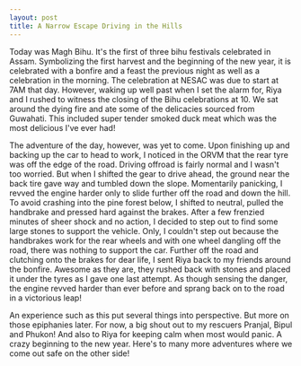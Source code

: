 ```yaml
---
layout: post
title: A Narrow Escape Driving in the Hills
---
```


Today was Magh Bihu. It's the first of three bihu festivals celebrated in Assam. Symbolizing the first harvest and the beginning of the new year, it is celebrated with a bonfire and a feast the previous night as well as a celebration in the morning. The celebration at NESAC was due to start at 7AM that day. However, waking up well past when I set the alarm for, Riya and I rushed to witness the closing of the Bihu celebrations at 10. We sat around the dying fire and ate some of the delicacies sourced from Guwahati. This included super tender smoked duck meat which was the most delicious I've ever had! 

The adventure of the day, however, was yet to come. Upon finishing up and backing up the car to head to work, I noticed in the ORVM that the rear tyre was off the edge of the road. Driving offroad is fairly normal and I wasn't too worried. But when I shifted the gear to drive ahead, the ground near the back tire gave way and tumbled down the slope. Momentarily panicking, I revved the engine harder only to slide further off the road and down the hill. To avoid crashing into the pine forest below, I shifted to neutral, pulled the handbrake and pressed hard against the brakes. After a few frenzied minutes of sheer shock and no action, I decided to step out to find some large stones to support the vehicle. Only, I couldn't step out because the handbrakes work for the rear wheels and with one wheel dangling off the road, there was nothing to support the car. Further off the road and clutching onto the brakes for dear life, I sent Riya back to my friends around the bonfire. Awesome as they are, they rushed back with stones and placed it under the tyres as I gave one last attempt. As though sensing the danger, the engine revved harder than ever before and sprang back on to the road in a victorious leap!

An experience such as this put several things into perspective. But more on those epiphanies later. For now, a big shout out to my rescuers Pranjal, Bipul and Phukon! And also to Riya for keeping calm when most would panic. A crazy beginning to the new year. Here's to many more adventures where we come out safe on the other side!